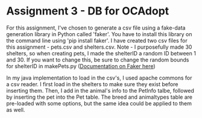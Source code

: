 # Assignment 3 - DB for OCAdopt

For this assignment, I've chosen to generate a csv file using a fake-data generation library in Python called 'faker'. You have to install this library on the command line using 'pip install faker'. I have created two csv files for this assignment - pets.csv and shelters.csv. Note - I purposefully made 30 shelters, so when creating pets, I made the shelterID a random ID between 1 and 30. If you want to change this, be sure to change the random bounds for shelterID in makePets.py ([Documentation on Faker here](https://faker.readthedocs.io/en/stable/providers.html))

In my java implementation to load in the csv's, I used apache commons for a csv reader. I first load in the shelters to make sure they exist before inserting them. Then, I add in the animal's info to the PetInfo talbe, followed by inserting the pet into the Pet table. The breed and animaltypes table are pre-loaded with some options, but the same idea could be applied to them as well.
